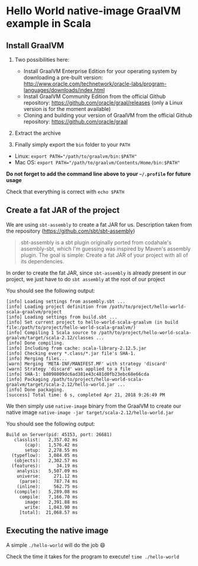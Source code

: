 # Hello World native-image GraalVM example in Scala

## Install GraalVM
1. Two possibilities here:

   * Install GraalVM Enterprise Edition for your operating system by downloading a pre-built version: http://www.oracle.com/technetwork/oracle-labs/program-languages/downloads/index.html
   * Install GraalVM Community Edition from the official Github repository: https://github.com/oracle/graal/releases (only a Linux version is for the moment available)
   * Cloning and building your version of GraalVM from the official Github repository: https://github.com/oracle/graal
 
2. Extract the archive

3. Finally simply export the `bin` folder to your `PATH`
  * Linux: `export PATH="/path/to/graalvm/bin:$PATH"`
  * Mac OS: `export PATH="/path/to/graalvm/Contents/Home/bin:$PATH"`

**Do not forget to add the command line above to your `~/.profile` for future usage**

Check that everything is correct with `echo $PATH`

## Create a fat JAR of the project

We are using `sbt-assembly` to create a fat JAR for us.
Description taken from the repository (https://github.com/sbt/sbt-assembly)
> sbt-assembly is a sbt plugin originally ported from codahale's assembly-sbt, which I'm guessing was inspired by Maven's assembly plugin. The goal is simple: Create a fat JAR of your project with all of its dependencies.

In order to create the fat JAR, since `sbt-assembly` is already present in our project, we just have to do `sbt assembly` at the root of our project

You should see the following output:

```
[info] Loading settings from assembly.sbt ...
[info] Loading project definition from /path/to/project/hello-world-scala-graalvm/project
[info] Loading settings from build.sbt ...
[info] Set current project to hello-world-scala-graalvm (in build file:/path/to/project/hello-world-scala-graalvm/)
[info] Compiling 1 Scala source to /path/to/project/hello-world-scala-graalvm/target/scala-2.12/classes ...
[info] Done compiling.
[info] Including from cache: scala-library-2.12.5.jar
[info] Checking every *.class/*.jar file's SHA-1.
[info] Merging files...
[warn] Merging 'META-INF/MANIFEST.MF' with strategy 'discard'
[warn] Strategy 'discard' was applied to a file
[info] SHA-1: b8098009dc6ad381e43c481d0fb23ebc68e66cda
[info] Packaging /path/to/project/hello-world-scala-graalvm/target/scala-2.12/hello-world.jar ...
[info] Done packaging.
[success] Total time: 6 s, completed Apr 21, 2018 9:26:49 PM
```

We then simply use `native-image` binary from the GraalVM to create our native image `native-image -jar target/scala-2.12/hello-world.jar`

You should see the following output:

```
Build on Server(pid: 45153, port: 26681)
   classlist:   2,357.02 ms
       (cap):   1,576.42 ms
       setup:   2,278.55 ms
  (typeflow):   3,084.05 ms
   (objects):   2,302.57 ms
  (features):      34.19 ms
    analysis:   5,507.09 ms
    universe:     271.12 ms
     (parse):     787.74 ms
    (inline):     562.75 ms
   (compile):   5,289.08 ms
     compile:   7,166.70 ms
       image:   2,391.88 ms
       write:   1,043.90 ms
     [total]:  21,068.57 ms
```

## Executing the native image

A simple `./hello-world` will do the job :smile:

Check the time it takes for the program to execute!
`time ./hello-world`
